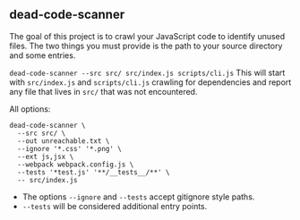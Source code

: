 ## dead-code-scanner

The goal of this project is to crawl your JavaScript code to identify unused
files. The two things you must provide is the path to your source directory and
some entries.

`dead-code-scanner --src src/ src/index.js scripts/cli.js` This will start with
`src/index.js` and `scripts/cli.js` crawling for dependencies and report any
file that lives in `src/` that was not encountered.


All options:

```
dead-code-scanner \
  --src src/ \
  --out unreachable.txt \
  --ignore '*.css' '*.png' \
  --ext js,jsx \
  --webpack webpack.config.js \
  --tests '*test.js' '**/__tests__/**' \
  -- src/index.js
```

* The options `--ignore` and `--tests` accept gitignore style paths.
* `--tests` will be considered additional entry points.
